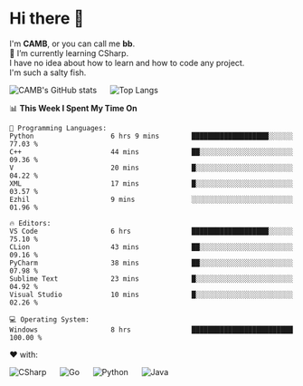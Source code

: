 # Hi there 👋
<!--
**CAMB-dev/CAMB-dev** is a ✨ _special_ ✨ repository because its `README.md` (this file) appears on your GitHub profile.

Here are some ideas to get you started:

- 🔭 I’m currently working on ...
- 🌱 I’m currently learning ...
- 👯 I’m looking to collaborate on ...
- 🤔 I’m looking for help with ...
- 💬 Ask me about ...
- 📫 How to reach me: ...
- 😄 Pronouns: ...
- ⚡ Fun fact: ...
-->
 I'm **CAMB**, or you can call me **bb**.  
 🌱 I’m currently learning CSharp.  
 I have no idea about how to learn and how to code any project.  
 I'm such a salty fish.
 
 
![CAMB's GitHub stats](https://github-readme-stats.vercel.app/api?username=CAMB-dev&show_icons=true&theme=tokyonight)
&nbsp;&nbsp;&nbsp;&nbsp;
![Top Langs](https://github-readme-stats.vercel.app/api/top-langs/?username=CAMB-dev&langs_count=5&theme=tokyonight)


<!--START_SECTION:waka-->
📊 **This Week I Spent My Time On** 

```text
💬 Programming Languages: 
Python                   6 hrs 9 mins        ███████████████████░░░░░░   77.03 % 
C++                      44 mins             ██░░░░░░░░░░░░░░░░░░░░░░░   09.36 % 
V                        20 mins             █░░░░░░░░░░░░░░░░░░░░░░░░   04.22 % 
XML                      17 mins             █░░░░░░░░░░░░░░░░░░░░░░░░   03.57 % 
Ezhil                    9 mins              ░░░░░░░░░░░░░░░░░░░░░░░░░   01.96 % 

🔥 Editors: 
VS Code                  6 hrs               ███████████████████░░░░░░   75.10 % 
CLion                    43 mins             ██░░░░░░░░░░░░░░░░░░░░░░░   09.16 % 
PyCharm                  38 mins             ██░░░░░░░░░░░░░░░░░░░░░░░   07.98 % 
Sublime Text             23 mins             █░░░░░░░░░░░░░░░░░░░░░░░░   04.92 % 
Visual Studio            10 mins             █░░░░░░░░░░░░░░░░░░░░░░░░   02.26 % 

💻 Operating System: 
Windows                  8 hrs               █████████████████████████   100.00 % 
```


<!--END_SECTION:waka-->


❤ with:

![CSharp](https://img.shields.io/badge/CSharp-%23512BD4?style=for-the-badge&logo=.net)
&nbsp;&nbsp;&nbsp;&nbsp;
![Go](https://img.shields.io/badge/Go-000000?style=for-the-badge&logo=go)
&nbsp;&nbsp;&nbsp;&nbsp;
![Python](https://img.shields.io/badge/Python-000000?style=for-the-badge&logo=python)
&nbsp;&nbsp;&nbsp;&nbsp;
![Java](https://img.shields.io/badge/Java-964B00?style=for-the-badge&logo=openjdk)
